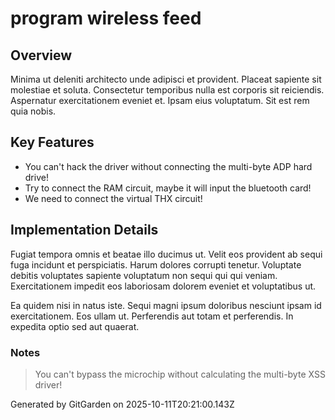 # program wireless feed

## Overview
Minima ut deleniti architecto unde adipisci et provident. Placeat sapiente sit molestiae et soluta. Consectetur temporibus nulla est corporis sit reiciendis. Aspernatur exercitationem eveniet et. Ipsam eius voluptatum. Sit est rem quia nobis.

## Key Features
- You can't hack the driver without connecting the multi-byte ADP hard drive!
- Try to connect the RAM circuit, maybe it will input the bluetooth card!
- We need to connect the virtual THX circuit!

## Implementation Details
Fugiat tempora omnis et beatae illo ducimus ut. Velit eos provident ab sequi fuga incidunt et perspiciatis. Harum dolores corrupti tenetur. Voluptate debitis voluptates sapiente voluptatum non sequi qui qui veniam. Exercitationem impedit eos laboriosam dolorem eveniet et voluptatibus ut.
 Ea quidem nisi in natus iste. Sequi magni ipsum doloribus nesciunt ipsam id exercitationem. Eos ullam ut. Perferendis aut totam et perferendis. In expedita optio sed aut quaerat.

### Notes
> You can't bypass the microchip without calculating the multi-byte XSS driver!

Generated by GitGarden on 2025-10-11T20:21:00.143Z